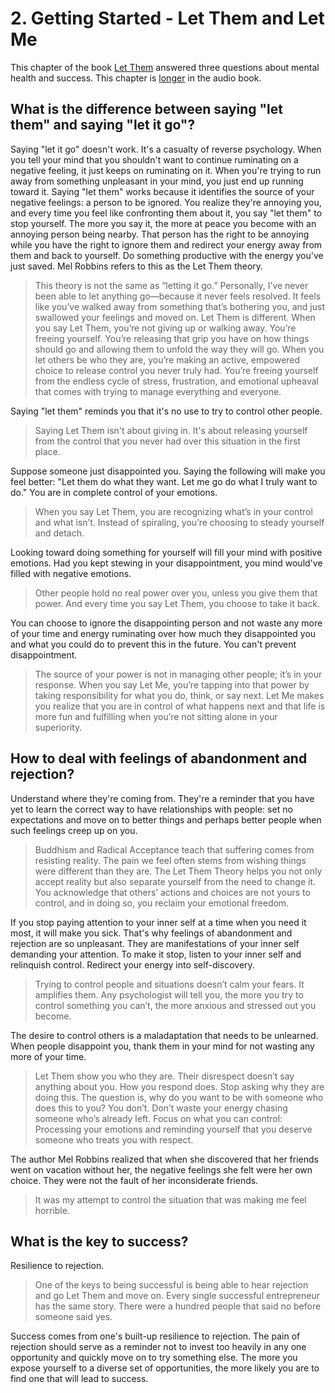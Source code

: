 # 2. Getting Started - Let Them and Let Me

This chapter of the book [Let Them](../../../2025/10/14/let-them.md) answered three questions about mental health and success. This chapter is [longer](https://writecomments.com/transcripts/?md5=71d6a398769e1f83af384017b0e899bc) in the audio book.

## What is the difference between saying "let them" and saying "let it go"?

Saying "let it go" doesn't work. It's a casualty of reverse psychology. When you tell your mind that you shouldn't want to continue ruminating on a negative feeling, it just keeps on ruminating on it. When you're trying to run away from something unpleasant in your mind, you just end up running toward it. Saying "let them" works because it identifies the source of your negative feelings: a person to be ignored. You realize they're annoying you, and every time you feel like confronting them about it, you say "let them" to stop yourself. The more you say it, the more at peace you become with an annoying person being nearby. That person has the right to be annoying while you have the right to ignore them and redirect your energy away from them and back to yourself. Do something productive with the energy you've just saved. Mel Robbins refers to this as the Let Them theory.

> This theory is not the same as “letting it go.” Personally, I’ve never been able to let anything go—because it never feels resolved. It feels like you’ve walked away from something that’s bothering you, and just swallowed your feelings and moved on. Let Them is different. When you say Let Them, you’re not giving up or walking away. You’re freeing yourself. You’re releasing that grip you have on how things should go and allowing them to unfold the way they will go. When you let others be who they are, you’re making an active, empowered choice to release control you never truly had. You’re freeing yourself from the endless cycle of stress, frustration, and emotional upheaval that comes with trying to manage everything and everyone.

Saying "let them" reminds you that it's no use to try to control other people.

> Saying Let Them isn't about giving in. It's about releasing yourself from the control that you never had over this situation in the first place.

Suppose someone just disappointed you. Saying the following will make you feel better: "Let them do what they want. Let me go do what I truly want to do." You are in complete control of your emotions.

> When you say Let Them, you are recognizing what’s in your control and what isn’t. Instead of spiraling, you’re choosing to steady yourself and detach.

Looking toward doing something for yourself will fill your mind with positive emotions. Had you kept stewing in your disappointment, you mind would've filled with negative emotions.

> Other people hold no real power over you, unless you give them that power. And every time you say Let Them, you choose to take it back.

You can choose to ignore the disappointing person and not waste any more of your time and energy ruminating over how much they disappointed you and what you could do to prevent this in the future. You can't prevent disappointment.

> The source of your power is not in managing other people; it’s in your response. When you say Let Me, you’re tapping into that power by taking responsibility for what you do, think, or say next. Let Me makes you realize that you are in control of what happens next and that life is more fun and fulfilling when you’re not sitting alone in your superiority.

## How to deal with feelings of abandonment and rejection?

Understand where they're coming from. They're a reminder that you have yet to learn the correct way to have relationships with people: set no expectations and move on to better things and perhaps better people when such feelings creep up on you.

> Buddhism and Radical Acceptance teach that suffering comes from resisting reality. The pain we feel often stems from wishing things were different than they are. The Let Them Theory helps you not only accept reality but also separate yourself from the need to change it. You acknowledge that others’ actions and choices are not yours to control, and in doing so, you reclaim your emotional freedom.

If you stop paying attention to your inner self at a time when you need it most, it will make you sick. That's why feelings of abandonment and rejection are so unpleasant. They are manifestations of your inner self demanding your attention. To make it stop, listen to your inner self and relinquish control. Redirect your energy into self-discovery.

> Trying to control people and situations doesn’t calm your fears. It amplifies them. Any psychologist will tell you, the more you try to control something you can’t, the more anxious and stressed out you become.

The desire to control others is a maladaptation that needs to be unlearned. When people disappoint you, thank them in your mind for not wasting any more of your time.

> Let Them show you who they are. Their disrespect doesn’t say anything about you. How you respond does. Stop asking why they are doing this. The question is, why do you want to be with someone who does this to you? You don’t. Don’t waste your energy chasing someone who’s already left. Focus on what you can control: Processing your emotions and reminding yourself that you deserve someone who treats you with respect.

The author Mel Robbins realized that when she discovered that her friends went on vacation without her, the negative feelings she felt were her own choice. They were not the fault of her inconsiderate friends.

> It was my attempt to control the situation that was making me feel horrible.

## What is the key to success? 

Resilience to rejection.

> One of the keys to being successful is being able to hear rejection and go Let Them and move on. Every single successful entrepreneur has the same story. There were a hundred people that said no before someone said yes.

Success comes from one's built-up resilience to rejection. The pain of rejection should serve as a reminder not to invest too heavily in any one opportunity and quickly move on to try something else. The more you expose yourself to a diverse set of opportunities, the more likely you are to find one that will lead to success.

